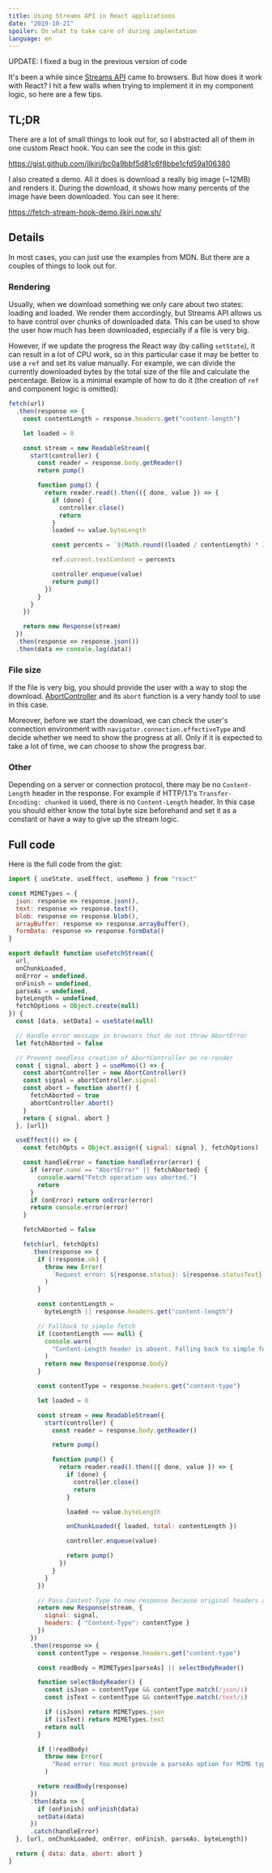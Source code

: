 ```yaml
---
title: Using Streams API in React applications
date: "2019-10-21"
spoiler: On what to take care of during implentation
language: en
---
```


UPDATE: I fixed a bug in the previous version of code

It's been a while since [Streams API](https://developer.mozilla.org/en-US/docs/Web/API/Streams_API) came to browsers. But how does it work with React? I hit a few walls when trying to implement it in my component logic, so here are a few tips.

## TL;DR

There are a lot of small things to look out for, so I abstracted all of them in one custom React hook. You can see the code in this gist:

https://gist.github.com/jlkiri/bc0a9bbf5d81c6f8bbe1cfd59a106380

I also created a demo. All it does is download a really big image (~12MB) and renders it. During the download, it shows how many percents of the image have been downloaded. You can see it here:

https://fetch-stream-hook-demo.jlkiri.now.sh/

## Details

In most cases, you can just use the examples from MDN. But there are a couples of things to look out for.

### Rendering

Usually, when we download something we only care about two states: loading and loaded. We render them accordingly, but Streams API allows us to have control over chunks of downloaded data. This can be used to show the user how much has been downloaded, especially if a file is very big.

However, if we update the progress the React way (by calling `setState`), it can result in a lot of CPU work, so in this particular case it may be better to use a `ref` and set its value manually. For example, we can divide the currently downloaded bytes by the total size of the file and calculate the percentage. Below is a minimal example of how to do it (the creation of `ref` and component logic is omitted):

```javascript
fetch(url)
  .then(response => {
    const contentLength = response.headers.get("content-length")

    let loaded = 0

    const stream = new ReadableStream({
      start(controller) {
        const reader = response.body.getReader()
        return pump()

        function pump() {
          return reader.read().then(({ done, value }) => {
            if (done) {
              controller.close()
              return
            }
            loaded += value.byteLength

            const percents = `${Math.round((loaded / contentLength) * 100)}%`

            ref.current.textContent = percents

            controller.enqueue(value)
            return pump()
          })
        }
      }
    })

    return new Response(stream)
  })
  .then(response => response.json())
  .then(data => console.log(data))
```

### File size

If the file is very big, you should provide the user with a way to stop the download. [AbortController](https://developer.mozilla.org/en-US/docs/Web/API/AbortController) and its `abort` function is a very handy tool to use in this case.

Moreover, before we start the download, we can check the user's connection environment with `navigator.connection.effectiveType` and decide whether we need to show the progress at all. Only if it is expected to take a lot of time, we can choose to show the progress bar.

### Other

Depending on a server or connection protocol, there may be no `Content-Length` header in the response. For example if HTTP/1.1's `Transfer-Encoding: chunked` is used, there is no `Content-Length` header. In this case you should either know the total byte size beforehand and set it as a constant or have a way to give up the stream logic.

## Full code

Here is the full code from the gist:

```javascript
import { useState, useEffect, useMemo } from "react"

const MIMETypes = {
  json: response => response.json(),
  text: response => response.text(),
  blob: response => response.blob(),
  arrayBuffer: response => response.arrayBuffer(),
  formData: response => response.formData()
}

export default function useFetchStream({
  url,
  onChunkLoaded,
  onError = undefined,
  onFinish = undefined,
  parseAs = undefined,
  byteLength = undefined,
  fetchOptions = Object.create(null)
}) {
  const [data, setData] = useState(null)

  // Handle error message in browsers that do not throw AbortError
  let fetchAborted = false

  // Prevent needless creation of AbortController on re-render
  const { signal, abort } = useMemo(() => {
    const abortController = new AbortController()
    const signal = abortController.signal
    const abort = function abort() {
      fetchAborted = true
      abortController.abort()
    }
    return { signal, abort }
  }, [url])

  useEffect(() => {
    const fetchOpts = Object.assign({ signal: signal }, fetchOptions)

    const handleError = function handleError(error) {
      if (error.name == "AbortError" || fetchAborted) {
        console.warn("Fetch operation was aborted.")
        return
      }
      if (onError) return onError(error)
      return console.error(error)
    }

    fetchAborted = false

    fetch(url, fetchOpts)
      .then(response => {
        if (!response.ok) {
          throw new Error(
            `Request error: ${response.status}: ${response.statusText}`
          )
        }

        const contentLength =
          byteLength || response.headers.get("content-length")

        // Fallback to simple fetch
        if (contentLength === null) {
          console.warn(
            "Content-Length header is absent. Falling back to simple fetch."
          )
          return new Response(response.body)
        }

        const contentType = response.headers.get("content-type")

        let loaded = 0

        const stream = new ReadableStream({
          start(controller) {
            const reader = response.body.getReader()

            return pump()

            function pump() {
              return reader.read().then(({ done, value }) => {
                if (done) {
                  controller.close()
                  return
                }

                loaded += value.byteLength

                onChunkLoaded({ loaded, total: contentLength })

                controller.enqueue(value)

                return pump()
              })
            }
          }
        })

        // Pass Content-Type to new response because original headers are lost
        return new Response(stream, {
          signal: signal,
          headers: { "Content-Type": contentType }
        })
      })
      .then(response => {
        const contentType = response.headers.get("content-type")

        const readBody = MIMETypes[parseAs] || selectBodyReader()

        function selectBodyReader() {
          const isJson = contentType && contentType.match(/json/i)
          const isText = contentType && contentType.match(/text/i)

          if (isJson) return MIMETypes.json
          if (isText) return MIMETypes.text
          return null
        }

        if (!readBody)
          throw new Error(
            "Read error: You must provide a parseAs option for MIME types other than JSON or text."
          )

        return readBody(response)
      })
      .then(data => {
        if (onFinish) onFinish(data)
        setData(data)
      })
      .catch(handleError)
  }, [url, onChunkLoaded, onError, onFinish, parseAs, byteLength])

  return { data: data, abort: abort }
}
```
